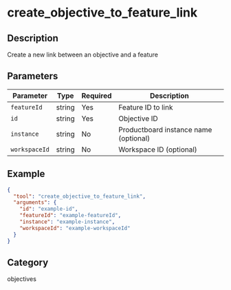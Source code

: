 # create_objective_to_feature_link

## Description
Create a new link between an objective and a feature

## Parameters

| Parameter | Type | Required | Description |
|-----------|------|----------|-------------|
| `featureId` | string | Yes | Feature ID to link |
| `id` | string | Yes | Objective ID |
| `instance` | string | No | Productboard instance name (optional) |
| `workspaceId` | string | No | Workspace ID (optional) |

## Example

```json
{
  "tool": "create_objective_to_feature_link",
  "arguments": {
    "id": "example-id",
    "featureId": "example-featureId",
    "instance": "example-instance",
    "workspaceId": "example-workspaceId"
  }
}
```

## Category
objectives

